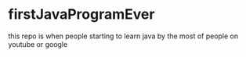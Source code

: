 # firstJavaProgramEver
this repo is when people starting to learn java by the most of people on youtube or google
